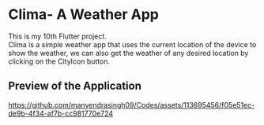 # Clima- A Weather App

This is my 10th Flutter project.
<br> Clima is a simple weather app that uses the current location of the device to show the weather, we can also get the weather of any desired location by clicking on the CityIcon button.

## Preview of the Application
https://github.com/manvendrasingh09/Codes/assets/113695456/f05e51ec-de9b-4f34-af7b-cc981770e724

